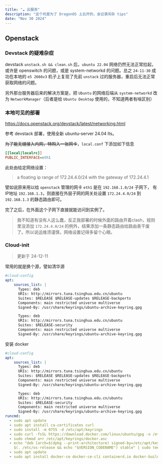```yaml
---
title: "☁️ 云服务"
description: "这个坑是为了 DragonOS 上云开的，会记录闲杂 tips"
date: "Nov 30 2024"
---
```


## Openstack

### Devstack 的疑难杂症

devstack `unstack.sh && clean.sh` 后，`ubuntu 22.04` 网络仍然无法正常拉起，
或许是 openswitch 的问题，或是 system-networkd 的问题。总之 `24-11-30` 
成功在本地的 `e5 2666v3` 机子上复现了先前 `unstack` 过的服务器，重启后无法正常
获取网络的问题。

另外那台服务器后来的解决方案是，把 `Ubuntu` 的网络后端从 `system-networkd` 改为
`NetworkManager`（后者是给 `Ubuntu Desktop` 使用的，不知道两者有啥区别）

### 本地可见的部署
https://docs.openstack.org/devstack/latest/networking.html

参考 devstack 部署，使用全新 ubuntu-server 24.04 lts。

~~为了能无缝接入内网，特购入一张网卡~~，`local.conf` 下添加如下信息
```ini
[[local|localrc]]
PUBLIC_INTERFACE=eth1
```

此处由给定网络设置：
> a floating ip range of 172.24.4.0/24 with the gateway of 172.24.4.1

譬如说原来用以给 `openstack` 管理的网卡 `eth1` 是在 `192.168.1.0/24` 子网下，
有IP地址 `192.168.1.3`，则直接在外层子网的网关处设置 `172.24.4.0/24` 到 
`192.168.1.3` 的静态路由即可。

完了之后，在外面这个子网下直接就能访问到实例了。

> 我不知道有没有人这么蠢，反正我部署的时候外面的路由开着clash，规则里没添加 `172.24.4.0/24` 
的例外，结果添加一条静态路由给路由表干废了。所以说运维须谨慎，网络设置记得多留个心眼。

### Cloud-init
> 更新于 24-12-11

常用的就是换个源，譬如清华源
```yaml
#cloud-config
apt:
    sources_list: |
      Types: deb
      URIs: http://mirrors.tuna.tsinghua.edu.cn/ubuntu
      Suites: $RELEASE $RELEASE-updates $RELEASE-backports
      Components: main restricted universe multiverse
      Signed-By: /usr/share/keyrings/ubuntu-archive-keyring.gpg

      Types: deb
      URIs: http://mirrors.tuna.tsinghua.edu.cn/ubuntu
      Suites: $RELEASE-security
      Components: main restricted universe multiverse
      Signed-By: /usr/share/keyrings/ubuntu-archive-keyring.gpg
```

安装 docker
```yaml
#cloud-config
apt:
    sources_list: |
      Types: deb
      URIs: http://mirrors.tuna.tsinghua.edu.cn/ubuntu
      Suites: $RELEASE $RELEASE-updates $RELEASE-backports
      Components: main restricted universe multiverse
      Signed-By: /usr/share/keyrings/ubuntu-archive-keyring.gpg

      Types: deb
      URIs: http://mirrors.tuna.tsinghua.edu.cn/ubuntu
      Suites: $RELEASE-security
      Components: main restricted universe multiverse
      Signed-By: /usr/share/keyrings/ubuntu-archive-keyring.gpg
runcmd:
  - sudo apt update
  - sudo apt install ca-certificates curl
  - sudo install -m 0755 -d /etc/apt/keyrings
  - sudo curl -fsSL https://download.docker.com/linux/ubuntu/gpg -o /etc/apt/keyrings/docker.asc
  - sudo chmod a+r /etc/apt/keyrings/docker.asc
  - echo "deb [arch=$(dpkg --print-architecture) signed-by=/etc/apt/keyrings/docker.asc] https://download.docker.com/linux/ubuntu \
    $(. /etc/os-release && echo "$VERSION_CODENAME") stable" | sudo tee /etc/apt/sources.list.d/docker.list > /dev/null
  - sudo apt update
  - sudo apt install docker-ce docker-ce-cli containerd.io docker-buildx-plugin docker-compose-plugin
```